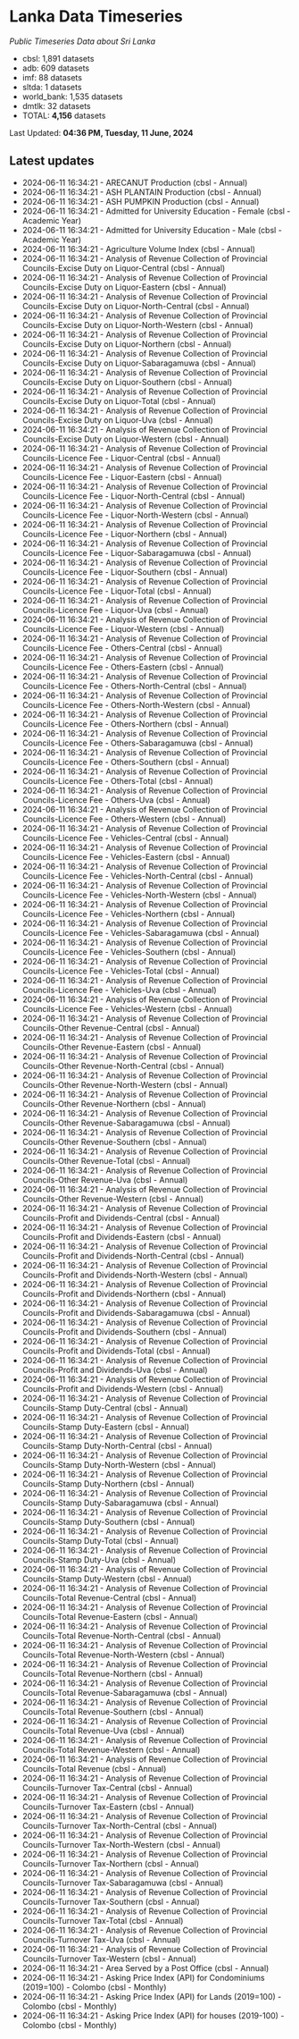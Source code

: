 # Lanka Data Timeseries
*Public Timeseries Data about Sri Lanka*

* cbsl: 1,891 datasets
* adb: 609 datasets
* imf: 88 datasets
* sltda: 1 datasets
* world_bank: 1,535 datasets
* dmtlk: 32 datasets
* TOTAL: **4,156** datasets

Last Updated: **04:36 PM, Tuesday, 11 June, 2024**

## Latest updates

* 2024-06-11 16:34:21 - ARECANUT Production (cbsl - Annual)
* 2024-06-11 16:34:21 - ASH PLANTAIN Production (cbsl - Annual)
* 2024-06-11 16:34:21 - ASH PUMPKIN Production (cbsl - Annual)
* 2024-06-11 16:34:21 - Admitted for University Education - Female (cbsl - Academic Year)
* 2024-06-11 16:34:21 - Admitted for University Education - Male (cbsl - Academic Year)
* 2024-06-11 16:34:21 - Agriculture Volume Index (cbsl - Annual)
* 2024-06-11 16:34:21 - Analysis of Revenue Collection of Provincial Councils-Excise Duty on Liquor-Central (cbsl - Annual)
* 2024-06-11 16:34:21 - Analysis of Revenue Collection of Provincial Councils-Excise Duty on Liquor-Eastern (cbsl - Annual)
* 2024-06-11 16:34:21 - Analysis of Revenue Collection of Provincial Councils-Excise Duty on Liquor-North-Central (cbsl - Annual)
* 2024-06-11 16:34:21 - Analysis of Revenue Collection of Provincial Councils-Excise Duty on Liquor-North-Western (cbsl - Annual)
* 2024-06-11 16:34:21 - Analysis of Revenue Collection of Provincial Councils-Excise Duty on Liquor-Northern (cbsl - Annual)
* 2024-06-11 16:34:21 - Analysis of Revenue Collection of Provincial Councils-Excise Duty on Liquor-Sabaragamuwa (cbsl - Annual)
* 2024-06-11 16:34:21 - Analysis of Revenue Collection of Provincial Councils-Excise Duty on Liquor-Southern (cbsl - Annual)
* 2024-06-11 16:34:21 - Analysis of Revenue Collection of Provincial Councils-Excise Duty on Liquor-Total (cbsl - Annual)
* 2024-06-11 16:34:21 - Analysis of Revenue Collection of Provincial Councils-Excise Duty on Liquor-Uva (cbsl - Annual)
* 2024-06-11 16:34:21 - Analysis of Revenue Collection of Provincial Councils-Excise Duty on Liquor-Western (cbsl - Annual)
* 2024-06-11 16:34:21 - Analysis of Revenue Collection of Provincial Councils-Licence Fee - Liquor-Central (cbsl - Annual)
* 2024-06-11 16:34:21 - Analysis of Revenue Collection of Provincial Councils-Licence Fee - Liquor-Eastern (cbsl - Annual)
* 2024-06-11 16:34:21 - Analysis of Revenue Collection of Provincial Councils-Licence Fee - Liquor-North-Central (cbsl - Annual)
* 2024-06-11 16:34:21 - Analysis of Revenue Collection of Provincial Councils-Licence Fee - Liquor-North-Western (cbsl - Annual)
* 2024-06-11 16:34:21 - Analysis of Revenue Collection of Provincial Councils-Licence Fee - Liquor-Northern (cbsl - Annual)
* 2024-06-11 16:34:21 - Analysis of Revenue Collection of Provincial Councils-Licence Fee - Liquor-Sabaragamuwa (cbsl - Annual)
* 2024-06-11 16:34:21 - Analysis of Revenue Collection of Provincial Councils-Licence Fee - Liquor-Southern (cbsl - Annual)
* 2024-06-11 16:34:21 - Analysis of Revenue Collection of Provincial Councils-Licence Fee - Liquor-Total (cbsl - Annual)
* 2024-06-11 16:34:21 - Analysis of Revenue Collection of Provincial Councils-Licence Fee - Liquor-Uva (cbsl - Annual)
* 2024-06-11 16:34:21 - Analysis of Revenue Collection of Provincial Councils-Licence Fee - Liquor-Western (cbsl - Annual)
* 2024-06-11 16:34:21 - Analysis of Revenue Collection of Provincial Councils-Licence Fee - Others-Central (cbsl - Annual)
* 2024-06-11 16:34:21 - Analysis of Revenue Collection of Provincial Councils-Licence Fee - Others-Eastern (cbsl - Annual)
* 2024-06-11 16:34:21 - Analysis of Revenue Collection of Provincial Councils-Licence Fee - Others-North-Central (cbsl - Annual)
* 2024-06-11 16:34:21 - Analysis of Revenue Collection of Provincial Councils-Licence Fee - Others-North-Western (cbsl - Annual)
* 2024-06-11 16:34:21 - Analysis of Revenue Collection of Provincial Councils-Licence Fee - Others-Northern (cbsl - Annual)
* 2024-06-11 16:34:21 - Analysis of Revenue Collection of Provincial Councils-Licence Fee - Others-Sabaragamuwa (cbsl - Annual)
* 2024-06-11 16:34:21 - Analysis of Revenue Collection of Provincial Councils-Licence Fee - Others-Southern (cbsl - Annual)
* 2024-06-11 16:34:21 - Analysis of Revenue Collection of Provincial Councils-Licence Fee - Others-Total (cbsl - Annual)
* 2024-06-11 16:34:21 - Analysis of Revenue Collection of Provincial Councils-Licence Fee - Others-Uva (cbsl - Annual)
* 2024-06-11 16:34:21 - Analysis of Revenue Collection of Provincial Councils-Licence Fee - Others-Western (cbsl - Annual)
* 2024-06-11 16:34:21 - Analysis of Revenue Collection of Provincial Councils-Licence Fee - Vehicles-Central (cbsl - Annual)
* 2024-06-11 16:34:21 - Analysis of Revenue Collection of Provincial Councils-Licence Fee - Vehicles-Eastern (cbsl - Annual)
* 2024-06-11 16:34:21 - Analysis of Revenue Collection of Provincial Councils-Licence Fee - Vehicles-North-Central (cbsl - Annual)
* 2024-06-11 16:34:21 - Analysis of Revenue Collection of Provincial Councils-Licence Fee - Vehicles-North-Western (cbsl - Annual)
* 2024-06-11 16:34:21 - Analysis of Revenue Collection of Provincial Councils-Licence Fee - Vehicles-Northern (cbsl - Annual)
* 2024-06-11 16:34:21 - Analysis of Revenue Collection of Provincial Councils-Licence Fee - Vehicles-Sabaragamuwa (cbsl - Annual)
* 2024-06-11 16:34:21 - Analysis of Revenue Collection of Provincial Councils-Licence Fee - Vehicles-Southern (cbsl - Annual)
* 2024-06-11 16:34:21 - Analysis of Revenue Collection of Provincial Councils-Licence Fee - Vehicles-Total (cbsl - Annual)
* 2024-06-11 16:34:21 - Analysis of Revenue Collection of Provincial Councils-Licence Fee - Vehicles-Uva (cbsl - Annual)
* 2024-06-11 16:34:21 - Analysis of Revenue Collection of Provincial Councils-Licence Fee - Vehicles-Western (cbsl - Annual)
* 2024-06-11 16:34:21 - Analysis of Revenue Collection of Provincial Councils-Other Revenue-Central (cbsl - Annual)
* 2024-06-11 16:34:21 - Analysis of Revenue Collection of Provincial Councils-Other Revenue-Eastern (cbsl - Annual)
* 2024-06-11 16:34:21 - Analysis of Revenue Collection of Provincial Councils-Other Revenue-North-Central (cbsl - Annual)
* 2024-06-11 16:34:21 - Analysis of Revenue Collection of Provincial Councils-Other Revenue-North-Western (cbsl - Annual)
* 2024-06-11 16:34:21 - Analysis of Revenue Collection of Provincial Councils-Other Revenue-Northern (cbsl - Annual)
* 2024-06-11 16:34:21 - Analysis of Revenue Collection of Provincial Councils-Other Revenue-Sabaragamuwa (cbsl - Annual)
* 2024-06-11 16:34:21 - Analysis of Revenue Collection of Provincial Councils-Other Revenue-Southern (cbsl - Annual)
* 2024-06-11 16:34:21 - Analysis of Revenue Collection of Provincial Councils-Other Revenue-Total (cbsl - Annual)
* 2024-06-11 16:34:21 - Analysis of Revenue Collection of Provincial Councils-Other Revenue-Uva (cbsl - Annual)
* 2024-06-11 16:34:21 - Analysis of Revenue Collection of Provincial Councils-Other Revenue-Western (cbsl - Annual)
* 2024-06-11 16:34:21 - Analysis of Revenue Collection of Provincial Councils-Profit and Dividends-Central (cbsl - Annual)
* 2024-06-11 16:34:21 - Analysis of Revenue Collection of Provincial Councils-Profit and Dividends-Eastern (cbsl - Annual)
* 2024-06-11 16:34:21 - Analysis of Revenue Collection of Provincial Councils-Profit and Dividends-North-Central (cbsl - Annual)
* 2024-06-11 16:34:21 - Analysis of Revenue Collection of Provincial Councils-Profit and Dividends-North-Western (cbsl - Annual)
* 2024-06-11 16:34:21 - Analysis of Revenue Collection of Provincial Councils-Profit and Dividends-Northern (cbsl - Annual)
* 2024-06-11 16:34:21 - Analysis of Revenue Collection of Provincial Councils-Profit and Dividends-Sabaragamuwa (cbsl - Annual)
* 2024-06-11 16:34:21 - Analysis of Revenue Collection of Provincial Councils-Profit and Dividends-Southern (cbsl - Annual)
* 2024-06-11 16:34:21 - Analysis of Revenue Collection of Provincial Councils-Profit and Dividends-Total (cbsl - Annual)
* 2024-06-11 16:34:21 - Analysis of Revenue Collection of Provincial Councils-Profit and Dividends-Uva (cbsl - Annual)
* 2024-06-11 16:34:21 - Analysis of Revenue Collection of Provincial Councils-Profit and Dividends-Western (cbsl - Annual)
* 2024-06-11 16:34:21 - Analysis of Revenue Collection of Provincial Councils-Stamp Duty-Central (cbsl - Annual)
* 2024-06-11 16:34:21 - Analysis of Revenue Collection of Provincial Councils-Stamp Duty-Eastern (cbsl - Annual)
* 2024-06-11 16:34:21 - Analysis of Revenue Collection of Provincial Councils-Stamp Duty-North-Central (cbsl - Annual)
* 2024-06-11 16:34:21 - Analysis of Revenue Collection of Provincial Councils-Stamp Duty-North-Western (cbsl - Annual)
* 2024-06-11 16:34:21 - Analysis of Revenue Collection of Provincial Councils-Stamp Duty-Northern (cbsl - Annual)
* 2024-06-11 16:34:21 - Analysis of Revenue Collection of Provincial Councils-Stamp Duty-Sabaragamuwa (cbsl - Annual)
* 2024-06-11 16:34:21 - Analysis of Revenue Collection of Provincial Councils-Stamp Duty-Southern (cbsl - Annual)
* 2024-06-11 16:34:21 - Analysis of Revenue Collection of Provincial Councils-Stamp Duty-Total (cbsl - Annual)
* 2024-06-11 16:34:21 - Analysis of Revenue Collection of Provincial Councils-Stamp Duty-Uva (cbsl - Annual)
* 2024-06-11 16:34:21 - Analysis of Revenue Collection of Provincial Councils-Stamp Duty-Western (cbsl - Annual)
* 2024-06-11 16:34:21 - Analysis of Revenue Collection of Provincial Councils-Total Revenue-Central (cbsl - Annual)
* 2024-06-11 16:34:21 - Analysis of Revenue Collection of Provincial Councils-Total Revenue-Eastern (cbsl - Annual)
* 2024-06-11 16:34:21 - Analysis of Revenue Collection of Provincial Councils-Total Revenue-North-Central (cbsl - Annual)
* 2024-06-11 16:34:21 - Analysis of Revenue Collection of Provincial Councils-Total Revenue-North-Western (cbsl - Annual)
* 2024-06-11 16:34:21 - Analysis of Revenue Collection of Provincial Councils-Total Revenue-Northern (cbsl - Annual)
* 2024-06-11 16:34:21 - Analysis of Revenue Collection of Provincial Councils-Total Revenue-Sabaragamuwa (cbsl - Annual)
* 2024-06-11 16:34:21 - Analysis of Revenue Collection of Provincial Councils-Total Revenue-Southern (cbsl - Annual)
* 2024-06-11 16:34:21 - Analysis of Revenue Collection of Provincial Councils-Total Revenue-Uva (cbsl - Annual)
* 2024-06-11 16:34:21 - Analysis of Revenue Collection of Provincial Councils-Total Revenue-Western (cbsl - Annual)
* 2024-06-11 16:34:21 - Analysis of Revenue Collection of Provincial Councils-Total Revenue (cbsl - Annual)
* 2024-06-11 16:34:21 - Analysis of Revenue Collection of Provincial Councils-Turnover Tax-Central (cbsl - Annual)
* 2024-06-11 16:34:21 - Analysis of Revenue Collection of Provincial Councils-Turnover Tax-Eastern (cbsl - Annual)
* 2024-06-11 16:34:21 - Analysis of Revenue Collection of Provincial Councils-Turnover Tax-North-Central (cbsl - Annual)
* 2024-06-11 16:34:21 - Analysis of Revenue Collection of Provincial Councils-Turnover Tax-North-Western (cbsl - Annual)
* 2024-06-11 16:34:21 - Analysis of Revenue Collection of Provincial Councils-Turnover Tax-Northern (cbsl - Annual)
* 2024-06-11 16:34:21 - Analysis of Revenue Collection of Provincial Councils-Turnover Tax-Sabaragamuwa (cbsl - Annual)
* 2024-06-11 16:34:21 - Analysis of Revenue Collection of Provincial Councils-Turnover Tax-Southern (cbsl - Annual)
* 2024-06-11 16:34:21 - Analysis of Revenue Collection of Provincial Councils-Turnover Tax-Total (cbsl - Annual)
* 2024-06-11 16:34:21 - Analysis of Revenue Collection of Provincial Councils-Turnover Tax-Uva (cbsl - Annual)
* 2024-06-11 16:34:21 - Analysis of Revenue Collection of Provincial Councils-Turnover Tax-Western (cbsl - Annual)
* 2024-06-11 16:34:21 - Area Served by a Post Office (cbsl - Annual)
* 2024-06-11 16:34:21 - Asking Price Index (API) for Condominiums (2019=100) - Colombo (cbsl - Monthly)
* 2024-06-11 16:34:21 - Asking Price Index (API) for Lands (2019=100) - Colombo (cbsl - Monthly)
* 2024-06-11 16:34:21 - Asking Price Index (API) for houses (2019-100) - Colombo (cbsl - Monthly)